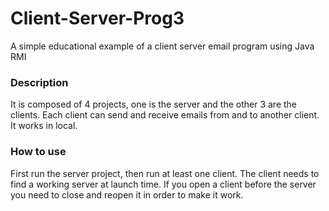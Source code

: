 # Client-Server-Prog3
A simple educational example of a client server email program using Java RMI

### Description
It is composed of 4 projects, one is the server and the other 3 are the clients.
Each client can send and receive emails from and to another client.
It works in local.

### How to use
First run the server project, then run at least one client. The client needs to find a working server at launch time.
If you open a client before the server you need to close and reopen it in order to make it work.
